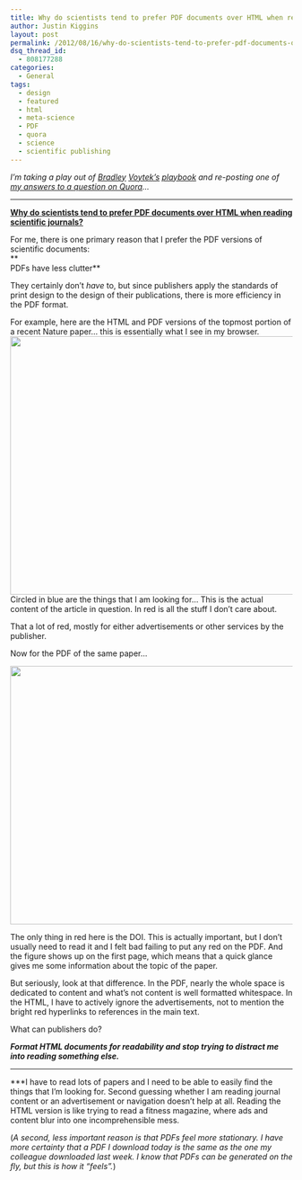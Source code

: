 ```yaml
---
title: Why do scientists tend to prefer PDF documents over HTML when reading scientific journals?
author: Justin Kiggins
layout: post
permalink: /2012/08/16/why-do-scientists-tend-to-prefer-pdf-documents-over-html-when-reading-scientific-journals/
dsq_thread_id:
  - 808177288
categories:
  - General
tags:
  - design
  - featured
  - html
  - meta-science
  - PDF
  - quora
  - science
  - scientific publishing
---
```

*I&#8217;m taking a play out of [Bradley][1] [Voytek&#8217;s][2] [playbook][3] and re-posting one of [my answers to a question on Quora][4]&#8230;*

* * *

**<a id="__w2_BBmFdiM_link" href="http://www.quora.com/Why-do-scientists-tend-to-prefer-PDF-documents-over-HTML-when-reading-scientific-journals">Why do scientists tend to prefer PDF documents over HTML when reading scientific journals?</a>**

For me, there is one primary reason that I prefer the PDF versions of scientific documents:  
**  
PDFs have less clutter**

They certainly don&#8217;t *have* to, but since publishers apply the standards of print design to the design of their publications, there is more efficiency in the PDF format.

For example, here are the HTML and PDF versions of the topmost portion of a recent Nature paper&#8230; this is essentially what I see in my browser.  
<img class="alignnone size-large wp-image-265" title="html" alt="" src="http://blog.justinkiggins.com/wp-content/uploads/2012/08/html-524x460.png" width="524" height="460" />  
Circled in blue are the things that I am looking for&#8230; This is the actual content of the article in question. In red is all the stuff I don&#8217;t care about.

That a lot of red, mostly for either advertisements or other services by the publisher.

Now for the PDF of the same paper&#8230;

<div>
  <img class="alignnone size-large wp-image-266" title="pdf" alt="" src="http://blog.justinkiggins.com/wp-content/uploads/2012/08/pdf-524x460.png" width="524" height="460" />
</div>

The only thing in red here is the DOI. This is actually important, but I don&#8217;t usually need to read it and I felt bad failing to put any red on the PDF. And the figure shows up on the first page, which means that a quick glance gives me some information about the topic of the paper.

But seriously, look at that difference. In the PDF, nearly the whole space is dedicated to content and what&#8217;s not content is well formatted whitespace. In the HTML, I have to actively ignore the advertisements, not to mention the bright red hyperlinks to references in the main text.

What can publishers do?

***Format HTML documents for readability and stop trying to distract me into reading something else.***  
***  
***I have to read lots of papers and I need to be able to easily find the things that I&#8217;m looking for. Second guessing whether I am reading journal content or an advertisement or navigation doesn&#8217;t help at all. Reading the HTML version is like trying to read a fitness magazine, where ads and content blur into one incomprehensible mess.

(*A second, less important reason is that PDFs feel more stationary. I have more certainty that a PDF I download today is the same as the one my colleague downloaded last week. I know that PDFs can be generated on the fly, but this is how it &#8220;feels&#8221;.*)

 [1]: http://blog.ketyov.com/2011/12/am-i-scientist.html
 [2]: http://blog.ketyov.com/2012/06/data-munging.html
 [3]: http://blog.ketyov.com/2012/07/why-we-play.html
 [4]: http://www.quora.com/Why-do-scientists-tend-to-prefer-PDF-documents-over-HTML-when-reading-scientific-journals/answer/Justin-Kiggins?__snids__=52152171#ans911324